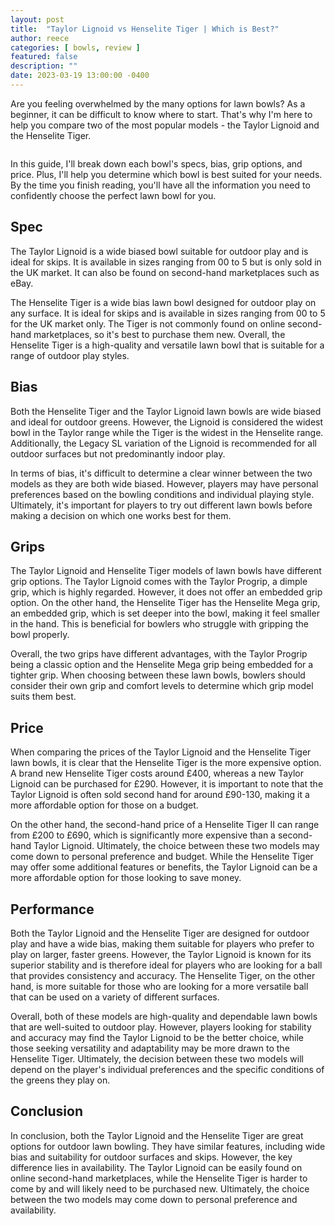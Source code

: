 ```yaml
---
layout: post
title:  "Taylor Lignoid vs Henselite Tiger | Which is Best?"
author: reece
categories: [ bowls, review ]
featured: false
description: ""
date: 2023-03-19 13:00:00 -0400
---
```

    

<!-- wp:paragraph -->
<p xmlns="http://www.w3.org/1999/xhtml">Are you feeling overwhelmed by the many options for lawn bowls? As a beginner, it can be difficult to know where to start. That's why I'm here to help you compare two of the most popular models - the Taylor Lignoid and the Henselite Tiger. </p>
<!-- /wp:paragraph -->

<!-- wp:image {"id":1986,"sizeSlug":"large","linkDestination":"none"} -->
<figure class="wp-block-image size-large"><img src="/img/posts/taylor-lignoid-vs-henselite-tiger-1024x576.jpg" alt="" class="wp-image-1986"/></figure>
<!-- /wp:image -->

<!-- wp:paragraph -->
<p>In this guide, I'll break down each bowl's specs, bias, grip options, and price. Plus, I'll help you determine which bowl is best suited for your needs. By the time you finish reading, you'll have all the information you need to confidently choose the perfect lawn bowl for you.</p>
<!-- /wp:paragraph -->

<!-- wp:heading -->
<h2>Spec</h2>
<!-- /wp:heading -->

<!-- wp:paragraph -->
<p>The Taylor Lignoid is a wide biased bowl suitable for outdoor play and is ideal for skips. It is available in sizes ranging from 00 to 5 but is only sold in the UK market. It can also be found on second-hand marketplaces such as eBay.</p>
<!-- /wp:paragraph -->

<!-- wp:paragraph -->
<p>The Henselite Tiger is a wide bias lawn bowl designed for outdoor play on any surface. It is ideal for skips and is available in sizes ranging from 00 to 5 for the UK market only. The Tiger is not commonly found on online second-hand marketplaces, so it's best to purchase them new. Overall, the Henselite Tiger is a high-quality and versatile lawn bowl that is suitable for a range of outdoor play styles.</p>
<!-- /wp:paragraph -->

<!-- wp:heading -->
<h2>Bias</h2>
<!-- /wp:heading -->

<!-- wp:paragraph -->
<p>Both the Henselite Tiger and the Taylor Lignoid lawn bowls are wide biased and ideal for outdoor greens. However, the Lignoid is considered the widest bowl in the Taylor range while the Tiger is the widest in the Henselite range. Additionally, the Legacy SL variation of the Lignoid is recommended for all outdoor surfaces but not predominantly indoor play.</p>
<!-- /wp:paragraph -->

<!-- wp:paragraph -->
<p>In terms of bias, it's difficult to determine a clear winner between the two models as they are both wide biased. However, players may have personal preferences based on the bowling conditions and individual playing style. Ultimately, it's important for players to try out different lawn bowls before making a decision on which one works best for them.</p>
<!-- /wp:paragraph -->

<!-- wp:heading -->
<h2>Grips</h2>
<!-- /wp:heading -->

<!-- wp:paragraph -->
<p>The Taylor Lignoid and Henselite Tiger models of lawn bowls have different grip options. The Taylor Lignoid comes with the Taylor Progrip, a dimple grip, which is highly regarded. However, it does not offer an embedded grip option. On the other hand, the Henselite Tiger has the Henselite Mega grip, an embedded grip, which is set deeper into the bowl, making it feel smaller in the hand. This is beneficial for bowlers who struggle with gripping the bowl properly.</p>
<!-- /wp:paragraph -->

<!-- wp:paragraph -->
<p>Overall, the two grips have different advantages, with the Taylor Progrip being a classic option and the Henselite Mega grip being embedded for a tighter grip. When choosing between these lawn bowls, bowlers should consider their own grip and comfort levels to determine which grip model suits them best.</p>
<!-- /wp:paragraph -->

<!-- wp:heading -->
<h2>Price</h2>
<!-- /wp:heading -->

<!-- wp:paragraph -->
<p>When comparing the prices of the Taylor Lignoid and the Henselite Tiger lawn bowls, it is clear that the Henselite Tiger is the more expensive option. A brand new Henselite Tiger costs around £400, whereas a new Taylor Lignoid can be purchased for £290. However, it is important to note that the Taylor Lignoid is often sold second hand for around £90-130, making it a more affordable option for those on a budget.</p>
<!-- /wp:paragraph -->

<!-- wp:paragraph -->
<p>On the other hand, the second-hand price of a Henselite Tiger II can range from £200 to £690, which is significantly more expensive than a second-hand Taylor Lignoid. Ultimately, the choice between these two models may come down to personal preference and budget. While the Henselite Tiger may offer some additional features or benefits, the Taylor Lignoid can be a more affordable option for those looking to save money.</p>
<!-- /wp:paragraph -->

<!-- wp:heading -->
<h2>Performance</h2>
<!-- /wp:heading -->

<!-- wp:paragraph -->
<p>Both the Taylor Lignoid and the Henselite Tiger are designed for outdoor play and have a wide bias, making them suitable for players who prefer to play on larger, faster greens. However, the Taylor Lignoid is known for its superior stability and is therefore ideal for players who are looking for a ball that provides consistency and accuracy. The Henselite Tiger, on the other hand, is more suitable for those who are looking for a more versatile ball that can be used on a variety of different surfaces.</p>
<!-- /wp:paragraph -->

<!-- wp:paragraph -->
<p>Overall, both of these models are high-quality and dependable lawn bowls that are well-suited to outdoor play. However, players looking for stability and accuracy may find the Taylor Lignoid to be the better choice, while those seeking versatility and adaptability may be more drawn to the Henselite Tiger. Ultimately, the decision between these two models will depend on the player's individual preferences and the specific conditions of the greens they play on.</p>
<!-- /wp:paragraph -->

<!-- wp:heading -->
<h2>Conclusion</h2>
<!-- /wp:heading -->

<!-- wp:paragraph -->
<p>In conclusion, both the Taylor Lignoid and the Henselite Tiger are great options for outdoor lawn bowling. They have similar features, including wide bias and suitability for outdoor surfaces and skips. However, the key difference lies in availability. The Taylor Lignoid can be easily found on online second-hand marketplaces, while the Henselite Tiger is harder to come by and will likely need to be purchased new. Ultimately, the choice between the two models may come down to personal preference and availability.</p>
<!-- /wp:paragraph -->
    